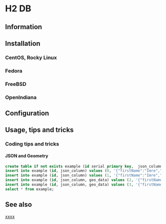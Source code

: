 # H2 DB

## Information

## Installation

### CentOS, Rocky Linux

### Fedora

### FreeBSD

### OpenIndiana

## Configuration

## Usage, tips and tricks

### Coding tips and tricks

#### JSON and Geometry

```sql
create table if not exists example (id serial primary key,	json_column json not null, geo_data geometry not null);
insert into example (id, json_column) values (0, '{"firstName":"Imre","lastName":"Tabur"}');
insert into example (id, json_column) values (1, '{"firstName":"Imre","lastName":"Tabur"}');
insert into example (id, json_column, geo_data) values (2, '{"firstName":"Imre","lastName":"Tabur"}', 'POINT(26.125488 59.531533)');
insert into example (id, json_column, geo_data) values (3, '{"firstName":"Imre","lastName":"Tabur"}', 'POINT(26.125488 59.531533)');
select * from example;
```

## See also

[xxxx](http://yyyyy)

